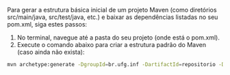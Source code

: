 Para gerar a estrutura básica inicial de um projeto Maven (como diretórios src/main/java, src/test/java, etc.) e baixar as dependências listadas no seu pom.xml, siga estes passos:

1. No terminal, navegue até a pasta do seu projeto (onde está o pom.xml).
2. Execute o comando abaixo para criar a estrutura padrão do Maven (caso ainda não exista):

```bash
mvn archetype:generate -DgroupId=br.ufg.inf -DartifactId=repositorio -DarchetypeArtifactId=maven-archetype-quickstart -DinteractiveMode=false
```

